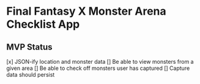 # Final Fantasy X Monster Arena Checklist App
## MVP Status

[x] JSON-ify location and monster data
[] Be able to view monsters from a given area
[] Be able to check off monsters user has captured
[] Capture data should persist 

